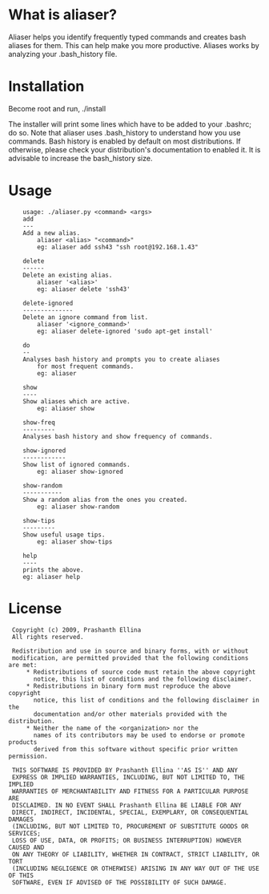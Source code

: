 # What is aliaser? #

Aliaser helps you identify frequently typed commands and creates bash aliases for them. This can help make you more productive. Aliases works by analyzing your .bash\_history file.

# Installation #

Become root and run,
./install

The installer will print some lines which have to be added to your .bashrc; do so. Note that aliaser uses .bash\_history to understand how you use commands. Bash history is enabled by default on most distributions. If otherwise, please check your distribution's documentation to enabled it. It is advisable to increase the bash\_history size.

# Usage #

```
    usage: ./aliaser.py <command> <args>
    add
    ---
    Add a new alias.
        aliaser <alias> "<command>"
        eg: aliaser add ssh43 "ssh root@192.168.1.43"

    delete
    ------
    Delete an existing alias.
        aliaser '<alias>'
        eg: aliaser delete 'ssh43'

    delete-ignored
    --------------
    Delete an ignore command from list.
        aliaser '<ignore_command>'
        eg: aliaser delete-ignored 'sudo apt-get install'

    do
    --
    Analyses bash history and prompts you to create aliases
        for most frequent commands.
        eg: aliaser

    show
    ----
    Show aliases which are active.
        eg: aliaser show

    show-freq
    ---------
    Analyses bash history and show frequency of commands.

    show-ignored
    ------------
    Show list of ignored commands.
        eg: aliaser show-ignored

    show-random
    -----------
    Show a random alias from the ones you created.
        eg: aliaser show-random

    show-tips
    ---------
    Show useful usage tips.
        eg: aliaser show-tips

    help
    ----
    prints the above.
    eg: aliaser help
```

# License #

```
 Copyright (c) 2009, Prashanth Ellina
 All rights reserved.
 
 Redistribution and use in source and binary forms, with or without
 modification, are permitted provided that the following conditions are met:
     * Redistributions of source code must retain the above copyright
       notice, this list of conditions and the following disclaimer.
     * Redistributions in binary form must reproduce the above copyright
       notice, this list of conditions and the following disclaimer in the
       documentation and/or other materials provided with the distribution.
     * Neither the name of the <organization> nor the
       names of its contributors may be used to endorse or promote products
       derived from this software without specific prior written permission.
 
 THIS SOFTWARE IS PROVIDED BY Prashanth Ellina ''AS IS'' AND ANY
 EXPRESS OR IMPLIED WARRANTIES, INCLUDING, BUT NOT LIMITED TO, THE IMPLIED
 WARRANTIES OF MERCHANTABILITY AND FITNESS FOR A PARTICULAR PURPOSE ARE
 DISCLAIMED. IN NO EVENT SHALL Prashanth Ellina BE LIABLE FOR ANY
 DIRECT, INDIRECT, INCIDENTAL, SPECIAL, EXEMPLARY, OR CONSEQUENTIAL DAMAGES
 (INCLUDING, BUT NOT LIMITED TO, PROCUREMENT OF SUBSTITUTE GOODS OR SERVICES;
 LOSS OF USE, DATA, OR PROFITS; OR BUSINESS INTERRUPTION) HOWEVER CAUSED AND
 ON ANY THEORY OF LIABILITY, WHETHER IN CONTRACT, STRICT LIABILITY, OR TORT
 (INCLUDING NEGLIGENCE OR OTHERWISE) ARISING IN ANY WAY OUT OF THE USE OF THIS
 SOFTWARE, EVEN IF ADVISED OF THE POSSIBILITY OF SUCH DAMAGE.
```